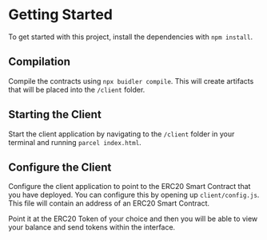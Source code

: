 # Getting Started

To get started with this project, install the dependencies with `npm install`.

## Compilation

Compile the contracts using `npx buidler compile`. This will create artifacts that will be placed into the `/client` folder.

## Starting the Client

Start the client application by navigating to the `/client` folder in your terminal and running `parcel index.html`.

## Configure the Client

Configure the client application to point to the ERC20 Smart Contract that you have deployed. You can configure this by opening up `client/config.js`. This file will contain an address of an ERC20 Smart Contract.

Point it at the ERC20 Token of your choice and then you will be able to view your balance and send tokens within the interface.
